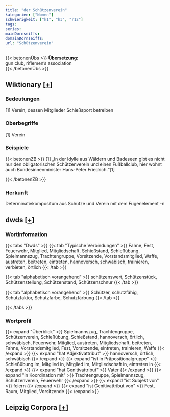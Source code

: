 ```yaml
---
title: "der Schützenverein"
kategorien: ["Nomen"]
schwierigkeit: ["k1", "h3", "r12"]
tags:
series:
mainDornseiffs:
domainDornseiffs:
url: "Schützenverein"
---
```


{{< betonenÜbs >}}
**Übersetzung:**  
gun club, riflemen’s  association  
{{< /betonenÜbs >}}

## Wiktionary [[+](https://de.wiktionary.org/wiki/Schützenverein)]

### Bedeutungen
[1] Verein, dessen Mitglieder Schießsport betreiben  

### Oberbegriffe
[1] Verein  

### Beispiele
{{< betonenZB >}}
[1] „In der Idylle aus Wäldern und Badeseen gibt es nicht nur den obligatorischen Schützenverein und einen Fußballclub, hier wohnt auch Bundesinnenminister Hans-Peter Friedrich.“[1]  

{{< /betonenZB >}}
### Herkunft
Determinativkompositum aus Schütze und Verein mit dem Fugenelement -n  



## dwds [[+](https://www.dwds.de/wb/Schützenverein)]

### Wortinformation
{{< tabs "Dwds" >}}
{{< tab "Typische Verbindungen" >}}
Fahne, Fest, Feuerwehr, Mitglied, Mitgliedschaft, Schießstand, Schießübung, Spielmannszug, Trachtengruppe, Vorsitzende, Vorstandsmitglied, Waffe, austreten, beitreten, eintreten, hannoversch, schwäbisch, trainieren, verbieten, örtlich
{{< /tab >}}

{{< tab "alphabetisch vorangehend" >}}
schützenswert, Schützenstück, Schützenstellung, Schützenstand, Schützenschnur
{{< /tab >}}

{{< tab "alphabetisch vorangehend" >}}
Schützer, schutzfähig, Schutzfaktor, Schutzfarbe, Schutzfärbung
{{< /tab >}}

{{< /tabs >}}

### Wortprofil
{{< expand "Überblick" >}} Spielmannszug, Trachtengruppe, Schützenverein, Schießübung, Schießstand, hannoversch, örtlich, schwäbisch, Feuerwehr, Mitglied, austreten, Mitgliedschaft, beitreten, Fahne, Vorstandsmitglied, Fest, Vorsitzende, eintreten, trainieren, Waffe {{< /expand >}}
{{< expand "hat Adjektivattribut" >}} hannoversch, örtlich, schwäbisch {{< /expand >}}
{{< expand "ist in Präpositionalgruppe" >}} Schießübung im, Mitglied in, Mitglied im, Mitgliedschaft in, eintreten in {{< /expand >}}
{{< expand "hat Genitivattribut" >}} Vater {{< /expand >}}
{{< expand "in Koordination mit" >}} Trachtengruppe, Spielmannszug, Schützenverein, Feuerwehr {{< /expand >}}
{{< expand "ist Subjekt von" >}} feiern {{< /expand >}}
{{< expand "ist Genitivattribut von" >}} Fest, Raum, Mitglied, Vorsitzende {{< /expand >}}

## Leipzig Corpora [[+](https://corpora.uni-leipzig.de/en/res?word=Schützenverein&corpusId=deu_newscrawl-public_2018)]

